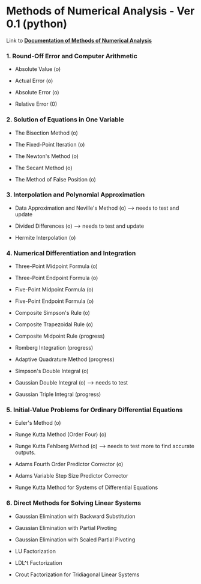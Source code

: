 # Methods of Numerical Analysis - Ver 0.1 (python)
<p>Link to
<a href="http://www.minubae.com/courseworks-02/methods-numerical-analysis/round-off-error" target="_blank"><b>Documentation of Methods of Numerical Analysis</b></a>
</p>

### 1. Round-Off Error and Computer Arithmetic

- Absolute Value (o)

- Actual Error (o)

- Absolute Error (o)

- Relative Error (0)

### 2. Solution of Equations in One Variable

- The Bisection Method (o)

- The Fixed-Point Iteration (o)

- The Newton's Method (o)

- The Secant Method (o)

- The Method of False Position (o)

### 3. Interpolation and Polynomial Approximation

- Data Approximation and Neville's Method (o) --> needs to test and update

- Divided Differences (o) --> needs to test and update

- Hermite Interpolation (o)

### 4. Numerical Differentiation and Integration

- Three-Point Midpoint Formula (o)

- Three-Point Endpoint Formula (o)

- Five-Point Midpoint Formula (o)

- Five-Point Endpoint Formula (o)

- Composite Simpson's Rule (o)

- Composite Trapezoidal Rule (o)

- Composite Midpoint Rule (progress)

- Romberg Integration (progress)

- Adaptive Quadrature Method (progress)

- Simpson's Double Integral (o)

- Gaussian Double Integral (o) --> needs to test

- Gaussian Triple Integral (progress)

### 5. Initial-Value Problems for Ordinary Differential Equations

- Euler's Method (o)

- Runge Kutta Method (Order Four) (o)

- Runge Kutta Fehlberg Method (o) --> needs to test more to find accurate outputs.

- Adams Fourth Order Predictor Corrector (o)

- Adams Variable Step Size Predictor Corrector

- Runge Kutta Method for Systems of Differential Equations


### 6. Direct Methods for Solving Linear Systems

- Gaussian Elimination with Backward Substitution

- Gaussian Elimination with Partial Pivoting

- Gaussian Elimination with Scaled Partial Pivoting

- LU Factorization

- LDL^t Factorization

- Crout Factorization for Tridiagonal Linear Systems
